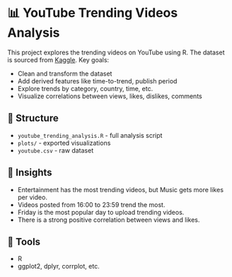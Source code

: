 # 📊 YouTube Trending Videos Analysis

This project explores the trending videos on YouTube using R. The dataset is sourced from [Kaggle](https://www.kaggle.com/datasets/thedevastator/youtube-trending-videos-dataset). Key goals:

- Clean and transform the dataset
- Add derived features like time-to-trend, publish period
- Explore trends by category, country, time, etc.
- Visualize correlations between views, likes, dislikes, comments

## 📁 Structure

- `youtube_trending_analysis.R` - full analysis script
- `plots/` - exported visualizations
- `youtube.csv` - raw dataset

## 📌 Insights

- Entertainment has the most trending videos, but Music gets more likes per video.
- Videos posted from 16:00 to 23:59 trend the most.
- Friday is the most popular day to upload trending videos.
- There is a strong positive correlation between views and likes.

## 🔧 Tools

- R
- ggplot2, dplyr, corrplot, etc.
